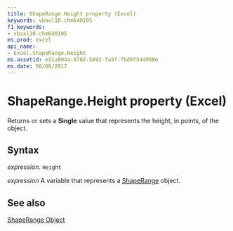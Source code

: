 ```yaml
---
title: ShapeRange.Height property (Excel)
keywords: vbaxl10.chm640105
f1_keywords:
- vbaxl10.chm640105
ms.prod: excel
api_name:
- Excel.ShapeRange.Height
ms.assetid: e31a804a-4702-5892-fa5f-fbd87544968e
ms.date: 06/08/2017
---
```



# ShapeRange.Height property (Excel)

Returns or sets a  **Single** value that represents the height, in points, of the object.


## Syntax

 _expression_. `Height`

 _expression_ A variable that represents a [ShapeRange](./Excel.ShapeRange.md) object.


## See also


[ShapeRange Object](Excel.ShapeRange.md)


